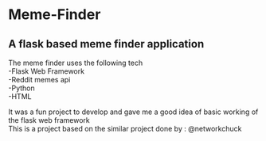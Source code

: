 # Meme-Finder
## A flask based meme finder application

The meme finder uses the following tech <br/>
-Flask Web Framework <br/>
-Reddit memes api <br/>
-Python <br/>
-HTML <br/>

It was a fun project to develop and gave me a good idea of basic working of the flask web framework <br/>
This is a project based on the similar project done by : @networkchuck <br/>



